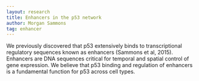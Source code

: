 ```yaml
---
layout: research
title: Enhancers in the p53 network
author: Morgan Sammons
tag: enhancer
---
```


We previously discovered that p53 extensively binds to transcriptional regulatory sequences known as enhancers (Sammons et al, 2015).  Enhancers are DNA sequences critical for temporal and spatial control of gene expression. We believe that p53 binding and regulation of enhancers is a fundamental function for p53 across cell types.